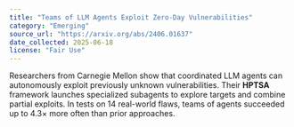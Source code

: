 ```yaml
---
title: "Teams of LLM Agents Exploit Zero-Day Vulnerabilities"
category: "Emerging"
source_url: "https://arxiv.org/abs/2406.01637"
date_collected: 2025-06-18
license: "Fair Use"
---
```

Researchers from Carnegie Mellon show that coordinated LLM agents can autonomously exploit previously unknown vulnerabilities. Their **HPTSA** framework launches specialized subagents to explore targets and combine partial exploits. In tests on 14 real-world flaws, teams of agents succeeded up to 4.3× more often than prior approaches.
